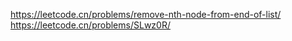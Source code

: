 https://leetcode.cn/problems/remove-nth-node-from-end-of-list/
https://leetcode.cn/problems/SLwz0R/
